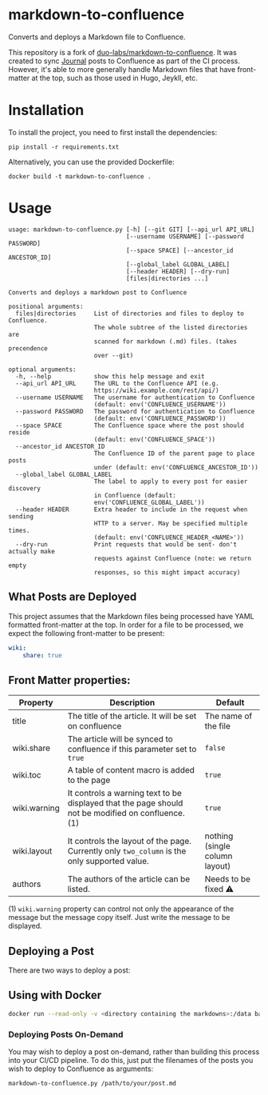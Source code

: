 # markdown-to-confluence

Converts and deploys a Markdown file to Confluence.

This repository is a fork of [duo-labs/markdown-to-confluence](https://github.com/duo-labs/markdown-to-confluence). It was created to sync [Journal](https://duo-labs.github.io/journal/) posts to Confluence as part of the CI process. However, it's able to more generally handle Markdown files that have front-matter at the top, such as those used in Hugo, Jeykll, etc.

# Installation

To install the project, you need to first install the dependencies:

```
pip install -r requirements.txt
```

Alternatively, you can use the provided Dockerfile:

```
docker build -t markdown-to-confluence .
```

# Usage

```
usage: markdown-to-confluence.py [-h] [--git GIT] [--api_url API_URL]
                                 [--username USERNAME] [--password PASSWORD]
                                 [--space SPACE] [--ancestor_id ANCESTOR_ID]
                                 [--global_label GLOBAL_LABEL]
                                 [--header HEADER] [--dry-run]
                                 [files|directories ...]

Converts and deploys a markdown post to Confluence

positional arguments:
  files|directories     List of directories and files to deploy to Confluence.
                        The whole subtree of the listed directories are
                        scanned for markdown (.md) files. (takes precendence
                        over --git)

optional arguments:
  -h, --help            show this help message and exit
  --api_url API_URL     The URL to the Confluence API (e.g.
                        https://wiki.example.com/rest/api/)
  --username USERNAME   The username for authentication to Confluence
                        (default: env('CONFLUENCE_USERNAME'))
  --password PASSWORD   The password for authentication to Confluence
                        (default: env('CONFLUENCE_PASSWORD'))
  --space SPACE         The Confluence space where the post should reside
                        (default: env('CONFLUENCE_SPACE'))
  --ancestor_id ANCESTOR_ID
                        The Confluence ID of the parent page to place posts
                        under (default: env('CONFLUENCE_ANCESTOR_ID'))
  --global_label GLOBAL_LABEL
                        The label to apply to every post for easier discovery
                        in Confluence (default:
                        env('CONFLUENCE_GLOBAL_LABEL'))
  --header HEADER       Extra header to include in the request when sending
                        HTTP to a server. May be specified multiple times.
                        (default: env('CONFLUENCE_HEADER_<NAME>'))
  --dry-run             Print requests that would be sent- don't actually make
                        requests against Confluence (note: we return empty
                        responses, so this might impact accuracy)
```

## What Posts are Deployed

This project assumes that the Markdown files being processed have YAML formatted front-matter at the top. In order for a file to be processed, we expect the following front-matter to be present:

```yaml
wiki:
    share: true
```

## Front Matter properties:

| Property     | Description                                                                                        | Default                        |
| ------------ | -------------------------------------------------------------------------------------------------- | ------------------------------ |
| title        | The title of the article. It will be set on confluence                                             | The name of the file           |
| wiki.share   | The article will be synced to confluence if this parameter set to `true`                           | `false`                        |
| wiki.toc     | A table of content macro is added to the page                                                      | `true`                         |
| wiki.warning | It controls a warning text to be displayed that the page should not be modified on confluence. (1) | `true`                         |
| wiki.layout  | It controls the layout of the page. Currently only `two_column` is the only supported value.       | nothing (single column layout) |
| authors      | The authors of the article can be listed.                                                          | Needs to be fixed ⚠️         |


(1) `wiki.warning` property can control not only the appearance of the message but the message copy itself. Just write the message to be displayed.
## Deploying a Post

There are two ways to deploy a post:

## Using with Docker

```bash
docker run --read-only -v <directory containing the markdowns>:/data barnabassudy/markdown-to-confluence:v0.1 --api_url <confluence base url> --username <confluence username> --password <confluence api token> --space <confluence space> --ancestor_id <parent page> /data
```

### Deploying Posts On-Demand

You may wish to deploy a post on-demand, rather than building this process into your CI/CD pipeline. To do this, just put the filenames of the posts you wish to deploy to Confluence as arguments:

```
markdown-to-confluence.py /path/to/your/post.md
```